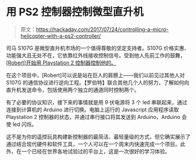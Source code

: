 # 用 PS2 控制器控制微型直升机

> 原文：<https://hackaday.com/2017/07/24/controlling-a-micro-helicopter-with-a-ps2-controller/>

司马 S107G 是微型直升机市场的一个值得尊敬的坚定支持者。S107G 价格实惠、功能强大且无处不在，它依靠红外线接收控制信号。受到他人先前工作的鼓舞， [[Robert]开始用 Playstation 2 控制器控制他的。](https://www.xarg.org/2017/07/operate-a-syma-s107g-remote-control-helicopter-with-an-arduino/)

在这个项目中，[Robert]可以说是站在巨人的肩膀上——我们以前见过其他人对 S107G 的通信协议进行逆向工程。【罗伯特】联合其他几个人的努力，了解如何向直升机发送命令，包括使用两个独立的通道同时控制两个。

有了必要的协议知识，接下来的事情就是用 9 伏电源将 3 个 led 串联起来，通过连接到计算机的 Arduino 进行切换。电脑上运行的 Javascript 应用程序读取 Playstation 2 控制器的状态，并通过串行接口将其发送到 Arduino，Arduino 会使 led 闪烁。

这不是为你的遥控玩具构建新控制器的最简洁、最轻量级的方式，但它确实展示了通过结合现代硬件和软件工具，一个人可以在一个周末内快速完成一个项目。此外，在一个已经在世界各地试验过的平台上，这是一次很好的学习体验。